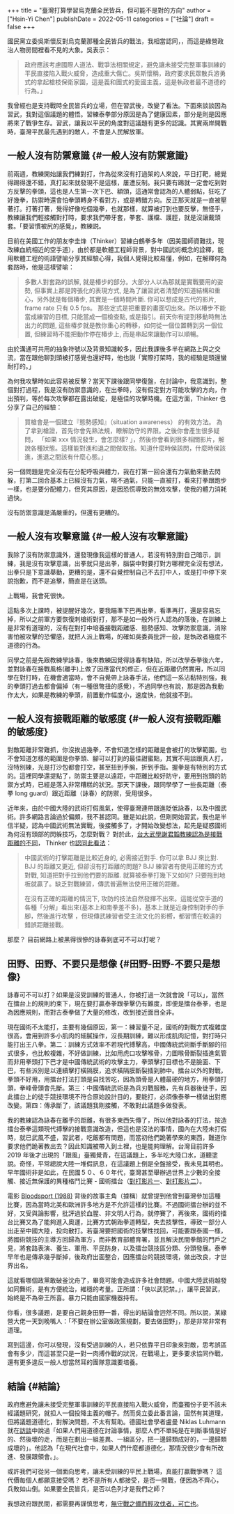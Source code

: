 +++
title = "臺灣打算學習烏克蘭全民皆兵，但可能不是對的方向"
author = ["Hsin-Yi Chen"]
publishDate = 2022-05-11
categories = ["社論"]
draft = false
+++

國民黨立委吳斯懷反對烏克蘭那種全民皆兵的戰法，我相當認同，，而這是綠營政治人物房間裡看不見的大象。吳表示：

> 政府應該考慮國際人道法、戰爭法相關規定，避免讓未接受完整軍事訓練的平民直接陷入戰火威脅，造成重大傷亡。吳斯懷稱，政府要求民眾散兵游勇式的拿起槍枝保衛家園，這是義和團式的愛國主義，這是執政者最不道德的行為。」

我曾經也是支持戰時全民皆兵的立場，但在習武後，改變了看法。下面來談談因為習武，我對這個議題的體悟。習練泰拳部分原因是為了健康因素，部分是則是因應將來了戰爭生存。習武，讓我以平民的角度對這議題有更多的認識。其實兩岸開戰時，臺灣平民最先遇到的敵人，不會是人民解放軍。


## 一般人沒有防禦意識 {#一般人沒有防禦意識}

前兩週，教練開始讓我們練對打，作為從來沒有打過架的人來說，平日打靶，總覺得踢得還不錯，真打起來就發現不是這樣，屢遭反制。我只要有踢就一定會吃到對方反擊的拳頭，這也是人生第一次下巴、額頭，這通常會認為的人體弱點，狂吃了好幾拳，防禦時還會怕拳頭轉身不看對方，或是轉錯方向。反正那天就是一直被壓著打。打著打著，覺得好像吃個幾拳，也就那樣，就算被打到也要反擊，無怪乎，教練讓我們輕接觸對打時，要求我們帶牙套，拳套、護檔、護脛，就是沒讓戴頭套。「要習慣被尻的感覺」，教練説。

目前在美國工作的朋友李圭烽（Thinker）習練白鶴拳多年（因美國師資難找，現改練血統相近的空手道），由於都是軟體工程師背景，對中國武術概念的詮釋，能用軟體工程的術語譬喻分享其經驗心得，我個人覺得比較易懂，例如，在解釋何為套路時，他是這樣譬喻：

> 多數人對套路的誤解, 就是椿步的部分。大部分人以為那就是實戰要用的姿勢, 但事實上那是誇張化的表現方式, 是為了讓習武者清楚的知道結構和重心，另外就是每個椿步, 其實是一個時間片斷. 你可以想成是古代的影片, frame rate 只有 0.5 fps。 那些定式是把重要的畫面切出來。所以椿步不能當成練習的目標, 只能當成一個檢查點, 或是指引。前天你有提到移動時無法出力的問題, 這些椿步就是教你重心的轉移，如何從一個位置轉到另一個位置, 但練習時不能把動作停在椿步上, 而是串起來讓動作可以順暢。

由於溝通可共用的抽象符號以及背景知識較多，因此我課後多半在網路上與之交流，當在跟他聊到頭被打感覺也還好時，他也説「實際打架時，我的經驗是頭還蠻耐打的。」

為何我攻擊時如此容易被反擊？當天下課後跟同學復盤，在討論中，我意識到，整個對打過程，我是沒有防禦意識的，在出拳時，沒有假定對方可能攻擊的方向，作出預判，等於每次攻擊都在露出破綻，是極佳的攻擊時機。在這方面，Thinker 也分享了自己的經驗：

> 買槍會是一個建立『態勢感知』（situation awareness） 的有效方法。 為了拿到槍證，首先你會先熟法規，瞭解防守的界限。之後你會產生很多疑問， 「如果 xxx 情況發生，會怎麼樣? 」，然後你會看到很多相關影片，解說各種狀態。這樣能對進和退之間做取捨。知道什麼時侯該閃，什麼時侯該進，進退之間該有什麼心態。」

另一個問題是完全沒有在分配呼吸與體力，我在打第一回合還有力氣動來動去閃躲，打第二回合基本上已經沒有力氣，喘不過氣，只能一直被打，看來打拳跟跑步一樣，也是要分配體力，但究其原因，是因恐慌導致的無效攻擊，使我的體力消耗過快。

沒有防禦意識是滿嚴重的，但還有更糟的。


## 一般人沒有攻擊意識 {#一般人沒有攻擊意識}

我除了沒有防禦意識外，還發現像我這樣的普通人，若沒有特別對自己暗示，訓練，我是沒有攻擊意識，出拳就只是出拳，腦袋中對要打對方哪裡完全沒有想法，出拳只是下意識舉動，更糟的是，還不自覺控制自己不去打中人，或是打中停下來說抱歉，而不是追擊，簡直是在送頭。

上戰場，我會死很快。

這點多次上課時，被提醒好幾次，要我瞄準下巴再出拳，看準再打，還是容易忘掉，所以之前軍方要恢復刺槍術對打，那不是如一般外行人認為的落後，在訓練上是非常有道理的，沒有在對打中培養接戰距離感、態勢感知、攻擊防禦意識，消除害怕被攻擊的恐懼感，就把人派上戰場，的確如吳委員批評一般，是執政者極度不道德的行為。

同學之前是先跟教練學詠春，後來教練因覺得詠春有缺陷，所以改學泰拳後六年，並對詠春在接戰風格(離手)上做了因應當代的修正，但在近距離仍然實用，所以同學在對打時，在機會適當時，會不自覺帶上詠春手法，他們這一系沾黏特別強，我的拳頭打過去都會偏掉（有一種很彆扭的感覺），不過同學也有說，那是因為我動作太大，如果是教練的拳頭，前置動作幅度小，速度快，他就接不到。


## 一般人沒有接戰距離的敏感度 {#一般人沒有接戰距離的敏感度}

對敵距離非常難抓，你沒挨過幾拳，不會知道怎樣的距離是會被打的攻擊範圍，也不會知道怎樣的範圍是你拳頭、腳可以打到的最佳甜蜜點，其實不用談跟真人打，沒特別練，光是打沙包都會打空，甚至扭到手腕，折到手指。握拳是有特別的方式的。這裡同學還提點了，防禦主要是以遠距，中距離比較好防守，要用到抱頭的防禦方式時，已經是落入非常糟糕的狀況。那天下課後，跟同學學了一些長距離（泰拳 long guard）跟近距離（詠春）的防禦，受用很多。

近年來，由於中國大陸的武術打假風氣，使得臺灣連帶跟進貶低詠春，以及中國武術。許多網路言論過於偏頗，我不甚認同。雖是如此說，但剛開始習武，我也是半信半疑，認為中國武術無法實戰，後接觸多了，才開始改變想法，起先是疑惑國術為何沒有頭部的閃躲技巧，怎麼對戰？ 對於此，[台大武學謝君韜教練認為是接戰距離的不同](https://www.youtube.com/watch?v=j4p7F9HHBbw)， Thinker 也[認同此看法](https://twitter.com/hychen/status/1470685476105654273)：

> 中國武術的打擊距離是比較近身的, 必需接近對手. 你可以拿 BJJ 來比對. BJJ 的距離又更近, 但卻沒有打距離的問題? BJJ 練習者有使用正確的方式對戰, 知道把對手拉到他們要的距離. 就算被泰拳打幾下又如何? 只要拖到地板就贏了。缺乏對戰練習，傳武普遍無法使用正確的距離。
>
> 在沒有正確的距離的情況下, 攻防的技法自然發揮不出來。這能從空手道的各種「分解」看出來(基本上和南拳差不多)，基本上就是近身控制對手的手腳，然後進行攻擊 ，但現傳武練習者受主流文化的影嚮，都習慣在較遠的錯誤距離接戰。

那麼？ 目前網路上被黑得很慘的詠春到底可不可以打呢？


## 田野、田野、不要只是想像 {#田野-田野-不要只是想像}

詠春可不可以打？如果是沒受訓練的普通人，你被打過一次就會說「可以」，當然在擂台上的規則約束下，現在要打贏泰拳跟拳擊仍有難度，即便是擂台泰拳，也是為因應規則，而對古泰拳做了大量的修改，改到接近面目全非。

現在國術不太能打，主要有幾個原因，第一：練習量不足，國術的對戰方式複雜度很高，會用到許多小肌肉的細膩操作，沒長期訓練，難以形成肌肉記憶，對打時只能打出王八拳。第二：訓練方式效率不若現代搏擊高，中國傳統武術斷手斷腳的招式很多，也比較複雜，不好做訓練，比如用虎口攻擊喉骨，力圖喉骨斷裂插進氣管而非用拳頭打下巴才是中國傳統武術的攻擊主力，拳頭擊打目標也不是臉面、下巴，有些派別是以連續擊打橫隔膜，追求橫隔膜斷裂插到肺中。擂台以外的對戰，拳頭不好用，用擂台打法打頭是自找苦吃，因為頭骨是人體最硬的地方，用拳頭打頭，拳峰骨頭會先斷。第三：中國傳統武術是為兵刃戰服務，先有兵器後徒手，因此擂台上的徒手競技環境不符合原始設計目的，要能打，必須像泰拳一樣做出對應改變。第四：傳承斷了，該議題我剛接觸，不敢對此議題多做發表。

我的教練認為詠春在離手的距離，有很多東西失傳了，所以他對詠春的打法，按造擂台泰拳這類現代搏擊的接戰意識改造，但這也是沒法的事情，國內在大陸未打假時，就已武風不盛，習武者，吃飯都有問題，而當初他們跪著學來的東西，難道你要求他們跪著教出去？因此知識被帶入到土裡，也是能夠理解。台灣目前許多 2019 年後才出現的「跟風」臺獨覺青，在這議題上，多半吃大陸口水，道聽塗說。奇怪，平常總說大陸一堆假訊息，在這議題上倒是全盤接受，我未見其明也。早年國術非是如此，在民國５０、６０年代，臺灣甚至舉辦過世界上少數的全接觸、接近無保護的異種格鬥比賽 - 國術擂台（[對打影片一](https://www.dailymotion.com/video/x6eez)、[對打影片二](https://www.youtube.com/watch?v=Zco4FmaJQrgl)）。

電影 [Bloodsport (1988)](https://www.imdb.com/title/tt0092675/) 背後的故事主角（據稱）就曾提到他曾到臺灣參加這種比賽，因為當時北美和歐洲許多地方是不允許這樣的比賽。不過國術擂台辦的並不好，又受與論影響，批評過於血腥、非文明人行為，就停賽了，再後來，國術的擂台比賽又為了能夠進入奧運，比賽方式朝跆拳道轉型，失去技擊性，導致一部分人出走至中國大陸，投向散打。若臺灣要把國術的技擊性找回，可能要跟泰國一樣，將國術競技的主導方回歸為軍方，而非教育部體育署，並且解決民間拳館的門戶之見，將套路表演、養生、軍用、平民防身，以及擂台競技區分類、分頭發展。泰拳早年也是傳承幾乎斷掉，後政府出面整合，因應擂台的競技環境，做出改良，才世界出名。

這就看哪個政黨敢破釜沈舟了，畢竟可能會造成許多社會問題。中國大陸武術越發如同舞術，是有方便統治，維穩的考量。正所謂：「俠以武犯禁。」，讓平民習武，始終是不為帝王所喜。暴力只能由國家機器持有。

你看，很多議題，是要自己親身田野一番，得出的結論會迥然不同。所以說，某綠營大佬一天到晚嘴人：「不要在辦公室做政策規劃，要去做田野」，那是非常非常有道理。

寫到這邊，你可以發現，沒有受過訓練的人，若只依靠平日印象來對敵，思考誤區會有多少，而這甚至只是一對一肉搏作戰的狀況，在戰場上，更多要求協同作戰，還有更多違反一般人想當然耳的團隊意識要培養。


## 結論 {#結論}

政府應避免讓未接受完整軍事訓練的平民直接陷入戰火威脅，而臺獨份子更不該未經議題研究，就扣人一個投降主義的帽子。然而吳立委此番言論，固然有其道理，但將議題道德化，對解決問題，不太有幫助。德國社會學者盧曼 Niklas Luhmann 就在[訪談](https://www.youtube.com/watch?v=Pp3NMB9G7yY)中說過「如果人們用道德在討論事情，那麼人們不單純是在判斷事情是好的、然後壞的走，而是在劃出一組差異、一組區分，把一邊歸類成好的，一邊歸類成壞的」。他認為「在現代社會中，如果人們什麼都道德化，那情況很少會有所改進、發展跟領會。」。

或許我們可從另一個面向思考，讓未受訓練的平民上戰場，真能打贏戰爭嗎？ 這代價每個人都願意接受嗎？ 若不是所有人都接受，是否一開戰，便因為不齊心，兵敗如山倒。如果要全民皆兵，是否以色列才是我們之師？

我想政府跟民間，都需要再謹慎思考，[無守戰之備而輕攻伐者，可亡也](https://hychen.me/post/%E7%84%A1%E5%AE%88%E6%88%B0%E4%B9%8B%E5%82%99%E8%80%8C%E8%BC%95%E6%94%BB%E4%BC%90%E8%80%85%E5%8F%AF%E4%BA%A1%E4%B9%9F/)。
